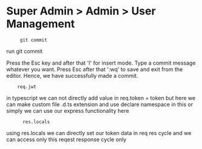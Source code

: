 # Super Admin > Admin > User Management

         git commit 

run git commit

Press the Esc key and after that 'I' for insert mode. Type a commit message whatever you want. Press Esc after that ':wq' to save and exit from the editor. Hence, we have successfully made a commit.

        req.jwt 
in typescript we can not directly add value in req.token = token but here we can make custom file .d.ts extension and use declare namespace in this or simply we can use our express functionality here

          res.locals
using res.locals we can directly set our token data in req res cycle and we can access only this reqest response cycle only
